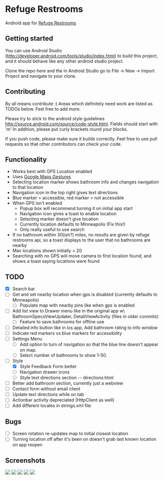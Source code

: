 # Refuge Restrooms
Android app for [Refuge Restrooms](http://www.refugerestrooms.org/)

## Getting started
You can use Android Studio (http://developer.android.com/tools/studio/index.html) to build this project, and it should behave like any other android studio project.

Clone the repo here and the in Android Studio go to File -> New -> Import Project and navigate to your clone.

## Contributing
By all means contribute :) Areas which definitely need work are listed as TODOs below. Feel free to add more.

Please try to stick to the android style guidelines http://source.android.com/source/code-style.html. Fields should start with 'm'
In addition, please put curly brackets round your blocks.

If you push code, please make sure it builds correctly. Feel free to use pull requests so that other contributors can check your code.

## Functionality
- Works best with GPS Location enabled
- Uses [Google Maps Gestures](https://support.google.com/gmm/answer/3139292?hl=en)
- Selecting location marker shows bathroom info and changes navigation to that location
- Navigation icon in the top right gives text directions
- Blue marker = accessible, red marker = not accessible
- When GPS isn't enabled
  - Popup box will recommend turning it on initial app start
  - Navigation icon gives a toast to enable location
  - Selecting marker doesn't give location
  - Currently location defaults to Minneapolis (Fix this!)
  - Only really useful to use search
- If no bathroom within 30(ish?) miles, no results are given by refuge restrooms api, so a toast displays to the user that no bathrooms are nearby
- Max locations shown initially = 20
- Searching with no GPS will move camera to first location found, and shows a toast saying locations were found

## TODO
- [x] Search bar
- [ ] Get and set nearby location when gps is disabled (currently defaults to Minneapolis)
	- [ ] Populate map with nearby pins like when gps is enabled
- [ ] Add list view to Drawer menu like in the original app w\ BathroomSpecsViewUpdater, DetailViewActivity (files in older commits)
  - [ ] Feature to save bathrooms for offline use
- [ ] Detailed info button like in ios app, Add bathroom rating to info window
- [ ] Indicate red markers vs blue markers for accessibility
- [ ] Settings Menu
  - [ ] Add option to turn of navigation so that the blue line doesn't appear on map.
  - [ ] Select number of bathrooms to show 1-50.
- [ ] Style
  - [x] Style Feedback Form better
  - [ ] Navigation drawer icons
  - [ ] Style text directions section -- directions.html
- [ ] Better add bathroom section, currently just a webview
- [ ] Contact form without email client
- [ ] Update text directions while on tab
- [ ] Actionbar activity depreciated (HttpClient as well)
- [ ] Add different locales in strings.xml file

## Bugs
- [ ] Screen rotation re-updates map to initial closest location
- [ ] Turning location off after it's been on doesn't grab last known location on app reopen

## Screenshots
![](/app/src/main/res/drawable-hdpi/Screenshots/screen1.png?raw=true)
![](/app/src/main/res/drawable-hdpi/Screenshots/screen2.png?raw=true)
![](/app/src/main/res/drawable-hdpi/Screenshots/screen3.png?raw=true)
![](/app/src/main/res/drawable-hdpi/Screenshots/screen4.png?raw=true)
![](/app/src/main/res/drawable-hdpi/Screenshots/screen5.png?raw=true)
